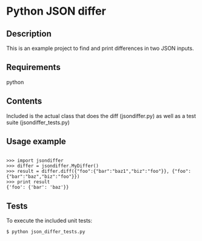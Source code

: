# Python JSON differ

## Description
This is an example project to find and print differences in two JSON inputs.

## Requirements
python

## Contents
Included is the actual class that does the diff (jsondiffer.py) as well as a test suite (jsondiffer_tests.py)

## Usage example
<pre><code>
>>> import jsondiffer
>>> differ = jsondiffer.MyDiffer()
>>> result = differ.diff({"foo":{"bar":"baz1","biz":"foo"}}, {"foo":{"bar":"baz","biz":"foo"}})
>>> print result
{'foo': {'bar': 'baz'}}
</pre></code>

## Tests
To execute the included unit tests:

    $ python json_differ_tests.py


